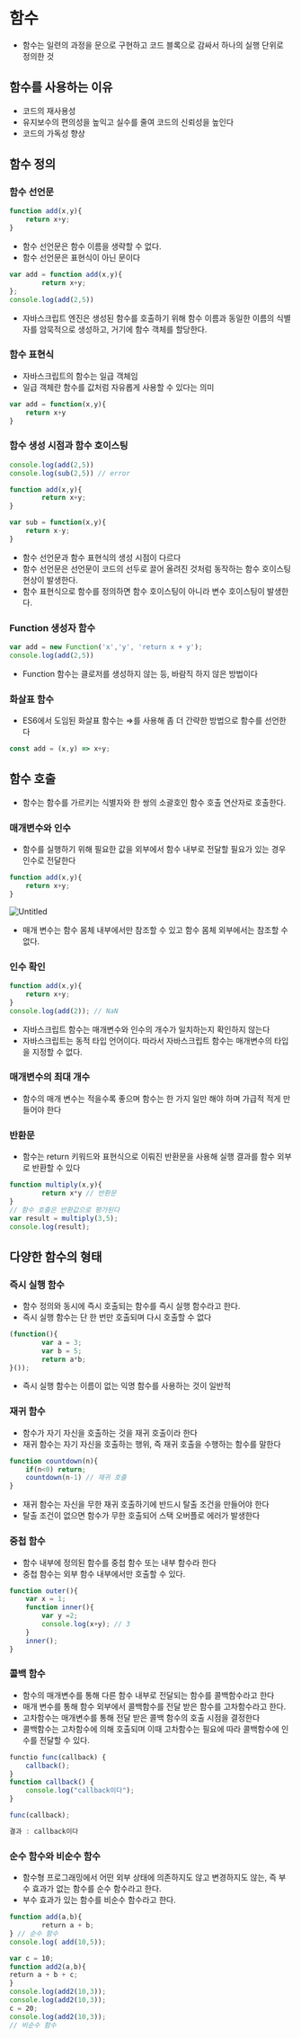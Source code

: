 # 함수

- 함수는 일련의 과정을 문으로 구현하고 코드 블록으로 감싸서 하나의 실행 단위로 정의한 것

## 함수를 사용하는 이유

- 코드의 재사용성
- 유지보수의 편의성을 높익고 실수를 줄여 코드의 신뢰성을 높인다
- 코드의 가독성 향상

## 함수 정의

### 함수 선언문

```jsx
function add(x,y){
	return x+y;
}
```

- 함수 선언문은 함수 이름을 생략할 수 없다.
- 함수 선언문은 표현식이 아닌 문이다

```jsx
var add = function add(x,y){
		return x+y;
};
console.log(add(2,5))
```

- 자바스크립트 엔진은 생성된 함수를 호출하기 위해 함수 이름과 동일한 이름의 식별자를 암묵적으로 생성하고, 거기에 함수 객체를 할당한다.

### 함수 표현식

- 자바스크립트의 함수는 일급 객체임
- 일급 객체란 함수를 값처럼 자유롭게 사용할 수 있다는 의미

```jsx
var add = function(x,y){
	return x+y
}
```

### 함수 생성 시점과 함수 호이스팅

```jsx
console.log(add(2,5))
console.log(sub(2,5)) // error

function add(x,y){
		return x+y;
}

var sub = function(x,y){
	return x-y;
}
```

- 함수 선언문과 함수 표현식의 생성 시점이 다르다
- 함수 선언문은 선언문이 코드의 선두로 끌어 올려진 것처럼 동작하는 함수 호이스팅 현상이 발생한다.
- 함수 표현식으로 함수를 정의하면 함수 호이스팅이 아니라 변수 호이스팅이 발생한다.

### Function 생성자 함수

```jsx
var add = new Function('x','y', 'return x + y');
console.log(add(2,5))
```

- Function 함수는 클로저를 생성하지 않는 등, 바람직 하지 않은 방법이다

### 화살표 함수

- ES6에서 도임된 화살표 함수는 ⇒를 사용해 좀 더 간략한 방법으로 함수를 선언한다

```jsx
const add = (x,y) => x+y;
```

## 함수 호출

- 함수는 함수를 가르키는 식별자와 한 쌍의 소괄호인 함수 호출 연산자로 호출한다.

### 매개변수와 인수

- 함수를 실행하기 위해 필요한 값을 외부에서 함수 내부로 전달할 필요가 있는 경우 인수로 전달한다

```jsx
function add(x,y){
	return x+y;
}
```

![Untitled](https://github.com/qwer0114/Javascript-Deep-Dive-Study/assets/112809788/7dad2949-42ac-49dd-b6b9-cdd63c792347)


- 매개 변수는 함수 몸체 내부에서만 참조할 수 있고 함수 몸체 외부에서는 참조할 수 없다.

### 인수 확인

```jsx
function add(x,y){
	return x+y;
}
console.log(add(2)); // NaN
```

- 자바스크립트 함수는 매개변수와 인수의 개수가 일치하는지 확인하지 않는다
- 자바스크립트는 동적 타입 언어이다. 따라서 자바스크립트 함수는 매개변수의 타입을 지정할 수 없다.

### 매개변수의 최대 개수

- 함수의 매개 변수는 적을수록 좋으며 함수는 한 가지 일만 해야 하며 가급적 적게 만들어야 한다

### 반환문

- 함수는 return 키워드와 표현식으로 이뤄진 반환문을 사용해 실행 결과를 함수 외부로 반환할 수 있다

```jsx
function multiply(x,y){
		return x*y // 반환문
}
// 함수 호출은 반환값으로 평가된다
var result = multiply(3,5);
console.log(result);
```

## 다양한 함수의 형태

### 즉시 실행 함수

- 함수 정의와 동시에 즉시 호출되는 함수를 즉시 실행 함수라고 한다.
- 즉시 실행 함수는 단 한 번만 호출되며 다시 호출할 수 없다

```jsx
(function(){
		var a = 3;
		var b = 5;
		return a*b;
}());
```

- 즉시 실행 함수는 이름이 없는 익명 함수를 사용하는 것이 일반적

### 재귀 함수

- 함수가 자기 자신을 호출하는 것을 재귀 호출이라 한다
- 재귀 함수는 자기 자신을 호출하는 행위, 즉 재귀 호출을 수행하는 함수를 말한다

```jsx
function countdown(n){
	if(n<0) return;
	countdown(n-1) // 재귀 호출
}
```

- 재귀 함수는 자신을 무한 재귀 호출하기에 반드시 탈출 조건을 만들어야 한다
- 탈출 조건이 없으면 함수가 무한 호출되어 스택 오버플로 에러가 발생한다

### 중첩 함수

- 함수 내부에 정의된 함수를 중첩 함수 또는 내부 함수라 한다
- 중첩 함수는 외부 함수 내부에서만 호출할 수 있다.

```jsx
function outer(){
	var x = 1;
	function inner(){
		var y =2;
		console.log(x+y); // 3
	}
	inner();
}
```

### 콜백 함수

- 함수의 매개변수를 통해 다른 함수 내부로 전달되는 함수를 콜백함수라고 한다
- 매개 변수를 통해 함수 외부에서 콜백함수를 전달 받은 함수를 고차함수라고 한다.
- 고차함수는 매개변수를 통해 전달 받은 콜백 함수의 호출 시점을 결정한다
- 콜백함수는 고차함수에 의해 호출되며 이때 고차함수는 필요에 따라 콜백함수에 인수를 전달할 수 있다.

```jsx
functio func(callback) {
	callback();
}
function callback() {
	console.log("callback이다");
}

func(callback);

결과 : callback이다
```

### 순수 함수와 비순수 함수

- 함수형 프로그래밍에서 어떤 외부 상태에 의존하지도 않고 변경하지도 않는, 즉 부수 효과가 없는 함수를 순수 함수라고 한다.
- 부수 효과가 있는 함수를 비순수 함수라고 한다.

```jsx
function add(a,b){    
		return a + b;
} // 순수 함수
console.log( add(10,5));

var c = 10;
function add2(a,b){    
return a + b + c;
}
console.log(add2(10,3));
console.log(add2(10,3));
c = 20;
console.log(add2(10,3));
// 비순수 함수
```

